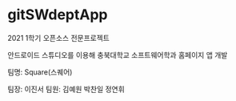 # gitSWdeptApp

2021 1학기 오픈소스 전문프로젝트

안드로이드 스튜디오를 이용해 충북대학교 소프트웨어학과 홈페이지 앱 개발

팀명: Square(스퀘어)

팀장: 이진서  팀원: 김예원 박찬일 정연휘 
